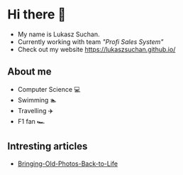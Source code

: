 # Hi there :wave:
- My name is Lukasz Suchan.
- Currently working with team *"Profi Sales System"*
- Check out my website https://lukaszsuchan.github.io/

## About me
* Computer Science :computer:
* Swimming :swimmer:
* Travelling :airplane:
* F1 fan 🏎️

## Intresting articles
* [Bringing-Old-Photos-Back-to-Life](https://github.com/LukaszSuchan/Bringing-Old-Photos-Back-to-Life)
